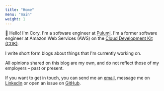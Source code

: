 ```yaml
---
title: "Home"
menu: "main"
weight: 1
---
```


👋 Hello! I'm Cory. I'm a software engineer at [Pulumi](https://pulumi.com/).
I'm a former software engineer at Amazon Web Services (AWS) on the [Cloud
Development Kit (CDK)](https://github.com/aws/aws-cdk).

I write short form blogs about things that I'm currently working on.

All opinions shared on this blog are my own, and do not reflect those of my
employers – past or present.

If you want to get in touch, you can send me an
[email](mailto:dishes_epsilon0d@icloud.com), message me on
[Linkedin](https://www.linkedin.com/in/corymhall27/) or open an issue on
[GitHub](https://github.com/corymhall/corymhall/issues/new).
